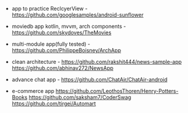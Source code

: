 * app to practice ReclcyerView - https://github.com/googlesamples/android-sunflower
* moviedb app kotlin, mvvm, arch components - https://github.com/skydoves/TheMovies
* multi-module app(fully tested) - https://github.com/PhilippeBoisney/ArchApp
* clean architecture - https://github.com/rakshit444/news-sample-app
https://github.com/abhinav272/NewsApp

* advance chat app - https://github.com/ChatAir/ChatAir-android

* e-commerce app
 https://github.com/LeothosThoren/Henry-Potters-Books
 https://github.com/saksham7/CoderSwag
 https://github.com/tirgei/Automart
